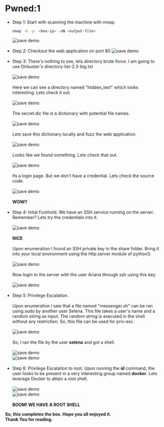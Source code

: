 # Pwned:1

* Step 1: Start with scanning the machine with nmap. 
  ```bash
  nmap -A -p- <box-ip> -oN <output-file>
  ```
  ![save demo](https://i.ibb.co/v30gjKb/nmap.png)
  <br><br>
* Step 2: Checkout the web application on port 80
  ![save demo](https://i.ibb.co/rcfTgXW/pwned-200.png)
  <br><br>
* Step 3: There's nothing to see, lets directory brute force. I am going to use Dirbuster's directory-list-2.3-big.txt<br><br>
  ![save demo](https://i.ibb.co/dmvDZ9Z/initial-enum.png)
  <br><br>
  Here we can see a directory named "hidden_text" which looks interesting. Lets check it out.<br><br>
  ![save demo](https://i.ibb.co/qDT29zD/hidden-text.png)
  <br><br>
  The secret.dic file is a dictionary with potential file names.
  <br><br>
  ![save demo](https://i.ibb.co/kGP5fV5/secret-dic.png)
  <br><br>
  Lets save this dictionary locally and fuzz the web application.
  <br><br>
  ![save demo](https://i.ibb.co/dbmGP7M/later-enum.png)
  <br><br>
  Looks like we found something. Lets check that out.
  <br><br>
  ![save demo](https://i.ibb.co/5MC44YG/login-page.png)
  <br><br>
  Its a login page. But we don't have a credential. Lets check the source code.
  <br><br>
  ![save demo](https://i.ibb.co/mHND5kk/source-of-the-login-page.png)
  <br><br>
  **WOW!!**
  <br><br>
* Step 4: Intial Foothold. We have an SSH service running on the server. Remember? Lets try the credentials into it.
  <br><br>
  ![save demo](https://i.ibb.co/YtbKbwZ/ssh.png)
  <br><br> **NICE**
  <br><br>
  Upon enumeration I found an SSH private key in the share folder. Bring it into your local environment using the http.server module of python3.
  <br><br>
  ![save demo](https://i.ibb.co/BnC9GtB/id-rsa.png)
  <br><br>
  Now login to the server with the user Ariana through ssh using this key.
  <br><br>
  ![save demo](https://i.ibb.co/Mh458jf/got-ariana.png)
  <br><br>
* Step 5: Privilege Escalation.
  <br><br>
  Upon enumeration i saw that a file named "messenger.sh" can be ran using sudo by another user Selena. This file takes a user's name and a random string as input. The random string is executed in the shell without any restriction. So, this file can be used for priv-esc.
  <br><br>
  ![save demo](https://i.ibb.co/PDWM3tR/messenger-sh-view.png)
  <br><br>
  So, I ran the file by the user **selena** and got a shell.
  <br><br>
  ![save demo](https://i.ibb.co/Phm6DYn/pwn-selena.png)
  <br>
  ![save demo](https://i.ibb.co/Yh4m62y/pwned-selena.png)
  <br><br>
* Step 6: Privilege Escalation to root. Upon running the **id** command, the user looks to be present in a very interesting group named **docker**. Lets leverage Docker to attain a root shell.
  <br><br>
  ![save demo](https://i.ibb.co/qx4VdXQ/priv-esc-to-root.png)
  <br>
  ![save demo](https://i.ibb.co/mC7DZDX/root-txt.png)
  <br><br>
  **BOOM! WE HAVE A ROOT SHELL**

**So, this completes the box. Hope you all enjoyed it.**<br>
**Thank You for reading.**
  
  
  
